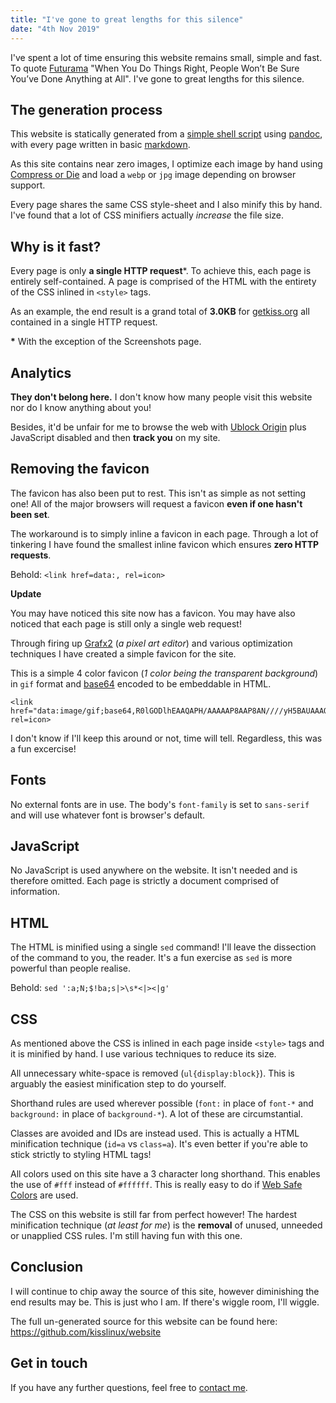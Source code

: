 ```yaml
---
title: "I've gone to great lengths for this silence"
date: "4th Nov 2019"
---
```


I've spent a lot of time ensuring this website remains small, simple and fast. To quote [Futurama](https://en.wikipedia.org/wiki/Futurama) "When You Do Things Right, People Won’t Be Sure You’ve Done Anything at All". I've gone to great lengths for this silence.


## The generation process

This website is statically generated from a [simple shell script](https://github.com/kisslinux/website/blob/master/make) using [pandoc](https://pandoc.org/), with every page written in basic [markdown](https://en.wikipedia.org/wiki/Markdown).

As this site contains near zero images, I optimize each image by hand using [Compress or Die](https://compress-or-die.com/) and load a `webp` or `jpg` image depending on browser support.

Every page shares the same CSS style-sheet and I also minify this by hand. I've found that a lot of CSS minifiers actually *increase* the file size.


## Why is it fast?

Every page is only **a single HTTP request**\*. To achieve this, each page is entirely self-contained. A page is comprised of the HTML with the entirety of the CSS inlined in `<style>` tags.

As an example, the end result is a grand total of **3.0KB** for [getkiss.org](/) all contained in a single HTTP request.

**\*** With the exception of the Screenshots page.


## Analytics

**They don't belong here.** I don't know how many people visit this website nor do I know anything about you!

Besides, it'd be unfair for me to browse the web with [Ublock Origin](https://github.com/gorhill/uBlock) plus JavaScript disabled and then **track you** on my site.


## Removing the favicon

The favicon has also been put to rest. This isn't as simple as not setting one! All of the major browsers will request a favicon **even if one hasn't been set**.

The workaround is to simply inline a favicon in each page. Through a lot of tinkering I have found the smallest inline favicon which ensures **zero HTTP requests**.

Behold: `<link href=data:, rel=icon>`

**Update**

You may have noticed this site now has a favicon. You may have also noticed that each page is still only a single web request!

Through firing up [Grafx2](http://grafx2.chez.com/) (*a pixel art editor*) and various optimization techniques I have created a simple favicon for the site.

This is a simple 4 color favicon (*1 color being the transparent background*) in `gif` format and [base64](https://en.wikipedia.org/wiki/Base64) encoded to be embeddable in HTML.

```
<link href="data:image/gif;base64,R0lGODlhEAAQAPH/AAAAAP8AAP8AN////yH5BAUAAAQALAAAAAAQABAAAAM2SLrc/jA+QBUFM2iqA2bAMHSktwCCWJIYEIyvKLOuJt+wV69ry5cfwu7WCVp2RSPoUpE4n4sEADs=" rel=icon>
```

I don't know if I'll keep this around or not, time will tell. Regardless, this was a fun excercise!


## Fonts

No external fonts are in use. The body's `font-family` is set to `sans-serif` and will use whatever font is browser's default.


## JavaScript

No JavaScript is used anywhere on the website. It isn't needed and is therefore omitted. Each page is strictly a document comprised of information.


## HTML

The HTML is minified using a single `sed` command! I'll leave the dissection of the command to you, the reader. It's a fun exercise as `sed` is more powerful than people realise.

Behold: `sed ':a;N;$!ba;s|>\s*<|><|g'`


## CSS

As mentioned above the CSS is inlined in each page inside `<style>` tags and it is minified by hand. I use various techniques to reduce its size.

All unnecessary white-space is removed (`ul{display:block}`). This is arguably the easiest minification step to do yourself.

Shorthand rules are used wherever possible (`font:` in place of `font-*` and `background:` in place of `background-*`). A lot of these are circumstantial.

Classes are avoided and IDs are instead used. This is actually a HTML minification technique (`id=a` vs `class=a`). It's even better if you're able to stick strictly to styling HTML tags!

All colors used on this site have a 3 character long shorthand. This enables the use of `#fff` instead of `#ffffff`. This is really easy to do if [Web Safe Colors](https://en.wikipedia.org/wiki/Web_colors#Web-safe_colors) are used.

The CSS on this website is still far from perfect however! The hardest minification technique (*at least for me*) is the **removal** of unused, unneeded or unapplied CSS rules. I'm still having fun with this one.


## Conclusion

I will continue to chip away the source of this site, however diminishing the end results may be. This is just who I am. If there's wiggle room, I'll wiggle.

The full un-generated source for this website can be found here: <https://github.com/kisslinux/website>


## Get in touch

If you have any further questions, feel free to [contact me](/pages/contact).



